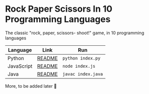 # Rock Paper Scissors In 10 Programming Languages
The classic "rock, paper, scissors- shoot!" game, in 10 programming languages

| Language | Link | Run |
|----------|------|-----|
| Python | [README](https://github.com/Dheirya/RockPaperScissorsIn10Langs/python/) | ```python index.py```
| JavaScript | [README](https://github.com/Dheirya/RockPaperScissorsIn10Langs/javascript/) | ```node index.js```
| Java | [README](https://github.com/Dheirya/RockPaperScissorsIn10Langs/java/) | ```javac index.java```

More, to be added later 🥱
